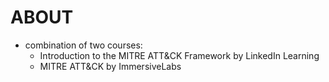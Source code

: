 # ABOUT
- combination of two courses:
  - Introduction to the MITRE ATT&CK Framework by LinkedIn Learning
  - MITRE ATT&CK by ImmersiveLabs
 
   
